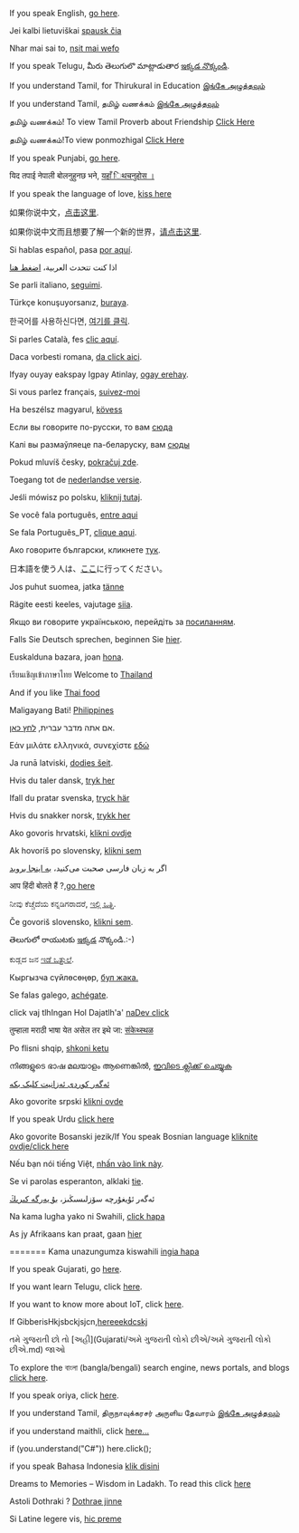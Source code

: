 ﻿If you speak English, [go here](english/marshmallow.md).

Jei kalbi lietuviškai [spausk čia](lithuanian/startas.md)

Nhar mai sai to, [nsit mai wefo](maibrat/tinyi.md)

If you speak Telugu, మీరు తెలుగులొ మాట్లాడుతార [ఇక్కడ నొక్కండి](telugu/telangana-telugu/Telanganatelugu.md).

If you understand Tamil, for Thirukural in Education [இங்கே அழுத்தவும்](Tamil/Thirukkural_Learning/Learning.md)

If you understand Tamil, தமிழ் வணக்கம் [இங்கே அழுத்தவும்](Tamil/Thirukural.md)

தமிழ் வணக்கம்! To view Tamil Proverb about Friendship [Click Here](Tamil/Thirukural.md)

தமிழ் வணக்கம்!To view ponmozhigal [Click Here](Tamil/Vivekanandha/ponmozhigal.md)

If you speak Punjabi, [go here](punjabi/punjabi.md).

यिद तपाई नेपाली बोलनुहुनछ भने, [यहाँ िथचनुहोस ।](nepali/about_nepal.md)

If you speak the language of love, [kiss here](love/love.md)

如果你说中文，[点击这里](Chinese/大话西游.md).

如果你说中文而且想要了解一个新的世界，[请点击这里](Chinese/DesertHell/NewWorld.md).

Si hablas español, pasa [por aquí](espanol/canudos.md).

اذا كنت تتحدث العربية، [اضغط هنا](arabic/salamoAlikom.md)

Se parli italiano, [seguimi](Italian/caramelle.md).

Türkçe konuşuyorsanız, [buraya](turkce/hatmisekeri.md).

한국어를 사용하신다면, [여기를 클릭](korean/marshmallow.md).

Si parles Català, fes [clic aquí](catala/catala.md).

Daca vorbesti romana, [da click aici](romanian/nalba.md).

Ifyay ouyay eakspay Igpay Atinlay, [ogay erehay](pig-latin/arshmallowmay.md).

Si vous parlez français, [suivez-moi](french/feu-de-camp.md)

Ha beszélsz magyarul, [kövess](hungarian/malyvacukor.md)

Если вы говорите по-русски, то вам [сюда](russian/zefir.md)

Калі вы размаўляеце па-беларуску, вам [сюды](belarussian/zefir.md)

Pokud mluvíš česky, [pokračuj zde](czech/marsmelouny.md).

Toegang tot de [nederlandse versie](dutch/welkom.md).

Jeśli mówisz po polsku, [kliknij tutaj](Polish/ptasieMleczko.md).

Se você fala português, [entre aqui](portugues/colaborando.md)

Se fala Português_PT, [clique aqui](portugues_pt/colaborar.md).

Ако говорите български, кликнете [тук](bulgarian/burning_room.md).

日本語を使う人は、[ここ](japanese/chasitsu.md)に行ってください。

Jos puhut suomea, jatka [tänne](finnish/sauna.md)

Rägite eesti keeles, vajutage [siia](estonian/raamat.md).

Якщо ви говорите українською, перейдіть за [посиланням](ukrainian/marshmallow.md).

Falls Sie Deutsch sprechen, beginnen Sie [hier](german/ruderboot.md).

Euskalduna bazara, joan [hona](basque/gaztelua.md).

เรียนเชิญเข้าภาษาไทย Welcome to [Thailand](Thai/Songs/ThaiSong_FanJa.md)

And if you like [Thai food](Thai/Cuisine/TomYumKung.md)

Maligayang Bati! [Philippines](Philippines/salamat.md)

אם אתה מדבר עברית, [לחץ כאן](hebrew/marshmallow.md).

Εάν μιλάτε ελληνικά, συνεχίστε [εδώ](greek/marshmallow.md)

Ja runā latviski, [dodies šeit](./latvian/zefirs.md).

Hvis du taler dansk, [tryk her](danish/velkommen.md)

Ifall du pratar svenska, [tryck här](swedish/start.md)

Hvis du snakker norsk, [trykk her](norwegian/start.md)

Ako govoris hrvatski, [klikni ovdje](croatian/sljez.md)

Ak hovoríš po slovensky, [klikni sem](slovak/marsmelaci.md)

اگر به زبان فارسی صحبت می‌کنید، [به اینجا بروید](persian/otagheh-basteh.md)

आप हिंदी बोलते हैं   ?,[go here](hindi/bollywood.md)

ನೀವು ಕೆಚ್ಚೆದೆಯ ಕನ್ನಡಿಗರಾದರೆ, [ಇಲ್ಲಿ ಒತ್ತಿ](kannada/soochike.md).

Če govoriš slovensko, [klikni sem](slovenian/začetek.md).

తెలుగులో రాయుటకు [ఇక్కడ](telugu/telugu.md) నొక్కండి.:-)

ಕುಡ್ಲದ ಜನ [ಇಡೆ ಒತ್ತುಲ](tulu/tulu.md)ೆ.

Кыргызча сүйлөсөңөр, [бул жака.](kyrgyz/makal-lakaptar.md)

Se falas galego, [achégate](galician/lua.md).

click vaj tlhIngan Hol Dajatlh'a' [naDev click](klingon/start.md)

तुम्हाला मराठी भाषा येत असेल तर इथे जा: [संकेथ्स्थळ ](Marathi/marathi.md)

Po flisni shqip, [shkoni ketu](albanian/hyrje.md)

നിങ്ങളുടെ ഭാഷ മലയാളം ആണെങ്കിൽ, 
[ഇവിടെ ക്ലിക്ക് ചെയ്യുക](Malayalam/malayalam.md)

[ئەگەر کوردی ئەزانیت کلیک بکە](kurdish/kurdi.md)

Ako govorite srpski [klikni ovde](serbian/start.md)

If you speak Urdu [click here](urdu/urdu-news.md)

Ako govorite Bosanski jezik/If You speak Bosnian language [kliknite ovdje/click here](Bosnian/Bosnian_story.md)

Nếu bạn nói tiếng Việt, [nhấn vào link này](vietnamese/kechuyen.md).

Se vi parolas esperanton, alklaki [tie](esperanto/komenci.md).

ئەگەر ئۇيغۇرچە سۆزلىسىڭىز، [بۇ يەرگە كىرىڭ](uyghurish/uyghurish-story.md)

Na kama lugha yako ni Swahili, [click hapa](swahili/swahili.md)

As jy Afrikaans kan praat, gaan [hier](afrikaans/kos.md)

=======
Kama unazungumza kiswahili [ingia hapa](swahili/marshmallow.md)

If you speak Gujarati, go [here](Gujarati/gujarati.md).

If you want learn Telugu, click [here](Telugu/Telugu.md).

If you want to know more about IoT, click [here](english/iot/intro.md).

If GibberisHkjsbckjsjcn,[hereeekdcskj](Gibberish/Gibberish.md)

તમે ગુજરાતી છો તો [અહી](Gujarati/અમે ગુજરાતી લોકો છીએ/અમે ગુજરાતી લોકો છીએ.md) જાઓ  

To explore the বাংলা  (bangla/bengali) search engine, news portals, and blogs [click here](bangla/bangla-portals.md).

If you speak oriya, click [here](oriya/oriya.md).

If you understand Tamil, திருநாவுக்கரசர் அருளிய தேவாரம் [இங்கே அழுத்தவும்](Tamil/Thevaram/thevarm.md)

if you understand maithli, click [here...](maithli/maithli.md)

if (you.understand("C#")) here.click();

if you speak Bahasa Indonesia [klik disini](indonesia/bahasa-indonesia.md)

Dreams to Memories – Wisdom in Ladakh. To read this click [here](Himalayan_Odyssey/HO.md)

Astoli Dothraki ? [Dothrae jinne](dothraki/dothraki_evoli.md)

Si Latine legere vis, [hic preme](latin/arena.md)
